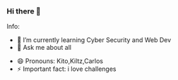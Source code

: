 ### Hi there 👋

<!-- **KiltzX/KiltzX** is a ✨ _special_ ✨ repository because its `README.md` (this file) appears on your GitHub profile. -->

Info:

<!-- - 🔭 I’m currently working on  -->

- 🌱 I’m currently learning Cyber Security and Web Dev
  <!-- - 👯 I’m looking to collaborate on ... -->
  <!-- - 🤔 I’m looking for help with ... -->
- 💬 Ask me about all
<!-- - 📫 How to reach me: ... -->
- 😄 Pronouns: Kito,Kiltz,Carlos
- ⚡ Important fact: i love challenges
